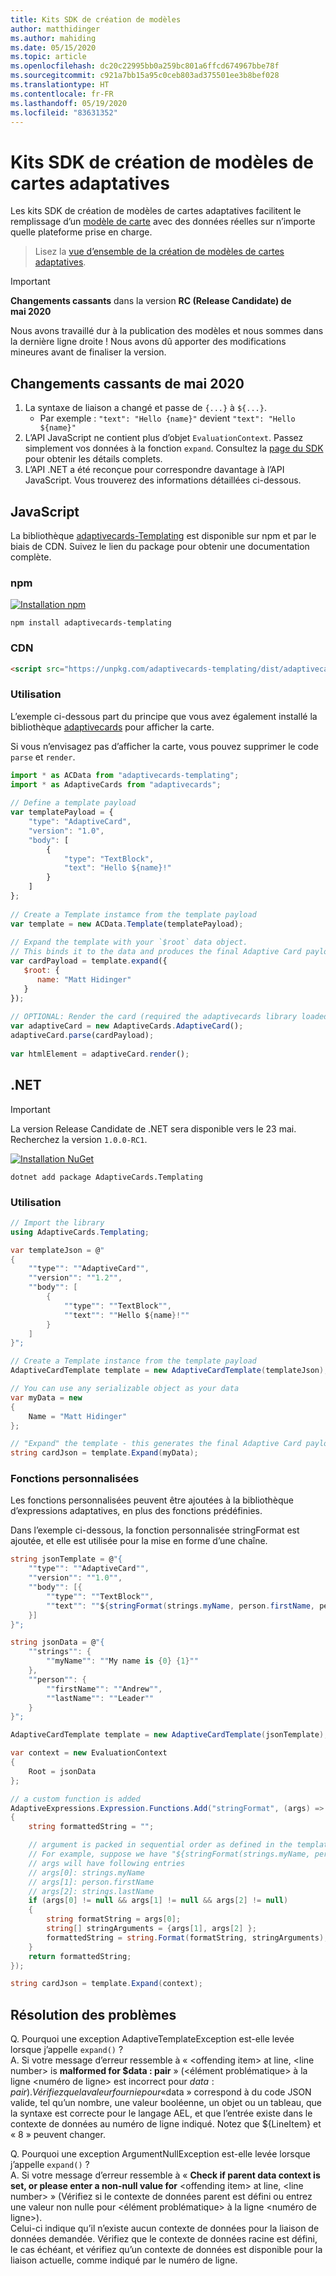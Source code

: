 ```yaml
---
title: Kits SDK de création de modèles
author: matthidinger
ms.author: mahiding
ms.date: 05/15/2020
ms.topic: article
ms.openlocfilehash: dc20c22995bb0a259bc801a6ffcd674967bbe78f
ms.sourcegitcommit: c921a7bb15a95c0ceb803ad375501ee3b8bef028
ms.translationtype: HT
ms.contentlocale: fr-FR
ms.lasthandoff: 05/19/2020
ms.locfileid: "83631352"
---
```

# <a name="adaptive-card-templating-sdks"></a>Kits SDK de création de modèles de cartes adaptatives

Les kits SDK de création de modèles de cartes adaptatives facilitent le remplissage d’un [modèle de carte](language.md) avec des données réelles sur n’importe quelle plateforme prise en charge.

> Lisez la [vue d’ensemble de la création de modèles de cartes adaptatives](index.md).

> [!IMPORTANT] 
> 
> **Changements cassants** dans la version **RC (Release Candidate) de mai 2020**
>
> Nous avons travaillé dur à la publication des modèles et nous sommes dans la dernière ligne droite ! Nous avons dû apporter des modifications mineures avant de finaliser la version.

## <a name="breaking-changes-as-of-may-2020"></a>Changements cassants de mai 2020

1. La syntaxe de liaison a changé et passe de `{...}` à `${...}`. 
    * Par exemple : `"text": "Hello {name}"` devient `"text": "Hello ${name}"`
2. L’API JavaScript ne contient plus d’objet `EvaluationContext`. Passez simplement vos données à la fonction `expand`. Consultez la [page du SDK](sdk.md) pour obtenir les détails complets.
3. L’API .NET a été reconçue pour correspondre davantage à l’API JavaScript. Vous trouverez des informations détaillées ci-dessous.

## <a name="javascript"></a>JavaScript

La bibliothèque [adaptivecards-Templating](https://www.npmjs.com/package/adaptivecards-templating) est disponible sur npm et par le biais de CDN. Suivez le lien du package pour obtenir une documentation complète.

### <a name="npm"></a>npm

[![Installation npm](https://img.shields.io/npm/v/adaptivecards-templating.svg)](https://www.npmjs.com/package/adaptivecards-templating)

```console
npm install adaptivecards-templating
```

### <a name="cdn"></a>CDN

```html
<script src="https://unpkg.com/adaptivecards-templating/dist/adaptivecards-templating.min.js"></script>
``` 


### <a name="usage"></a>Utilisation

L’exemple ci-dessous part du principe que vous avez également installé la bibliothèque [adaptivecards](https://www.npmjs.com/package/adaptivecards) pour afficher la carte. 

Si vous n’envisagez pas d’afficher la carte, vous pouvez supprimer le code `parse` et `render`. 

```js
import * as ACData from "adaptivecards-templating";
import * as AdaptiveCards from "adaptivecards";
 
// Define a template payload
var templatePayload = {
    "type": "AdaptiveCard",
    "version": "1.0",
    "body": [
        {
            "type": "TextBlock",
            "text": "Hello ${name}!"
        }
    ]
};
 
// Create a Template instamce from the template payload
var template = new ACData.Template(templatePayload);
 
// Expand the template with your `$root` data object.
// This binds it to the data and produces the final Adaptive Card payload
var cardPayload = template.expand({
   $root: {
      name: "Matt Hidinger"
   }
});
 
// OPTIONAL: Render the card (required the adaptivecards library loaded)
var adaptiveCard = new AdaptiveCards.AdaptiveCard();
adaptiveCard.parse(cardPayload);
 
var htmlElement = adaptiveCard.render();
```

## <a name="net"></a>.NET 

> [!IMPORTANT] 
> 
> La version Release Candidate de .NET sera disponible vers le 23 mai. Recherchez la version `1.0.0-RC1`.
>

[![Installation NuGet](https://img.shields.io/nuget/vpre/AdaptiveCards.Templating.svg)](https://www.nuget.org/packages/AdaptiveCards.Templating)

```console
dotnet add package AdaptiveCards.Templating
```

### <a name="usage"></a>Utilisation

```cs
// Import the library 
using AdaptiveCards.Templating;
```

```cs
var templateJson = @"
{
    ""type"": ""AdaptiveCard"",
    ""version"": ""1.2"",
    ""body"": [
        {
            ""type"": ""TextBlock"",
            ""text"": ""Hello ${name}!""
        }
    ]
}";

// Create a Template instance from the template payload
AdaptiveCardTemplate template = new AdaptiveCardTemplate(templateJson);

// You can use any serializable object as your data
var myData = new
{
    Name = "Matt Hidinger"
};

// "Expand" the template - this generates the final Adaptive Card payload
string cardJson = template.Expand(myData);
```

### <a name="custom-functions"></a>Fonctions personnalisées

Les fonctions personnalisées peuvent être ajoutées à la bibliothèque d’expressions adaptatives, en plus des fonctions prédéfinies.

Dans l’exemple ci-dessous, la fonction personnalisée stringFormat est ajoutée, et elle est utilisée pour la mise en forme d’une chaîne.
```cs
string jsonTemplate = @"{
    ""type"": ""AdaptiveCard"",
    ""version"": ""1.0"",
    ""body"": [{
        ""type"": ""TextBlock"",
        ""text"": ""${stringFormat(strings.myName, person.firstName, person.lastName)}""
    }]
}";

string jsonData = @"{
    ""strings"": {
        ""myName"": ""My name is {0} {1}""
    },
    ""person"": {
        ""firstName"": ""Andrew"",
        ""lastName"": ""Leader""
    }
}";

AdaptiveCardTemplate template = new AdaptiveCardTemplate(jsonTemplate);

var context = new EvaluationContext
{
    Root = jsonData
};

// a custom function is added
AdaptiveExpressions.Expression.Functions.Add("stringFormat", (args) =>
{
    string formattedString = "";

    // argument is packed in sequential order as defined in the template
    // For example, suppose we have "${stringFormat(strings.myName, person.firstName, person.lastName)}"
    // args will have following entries
    // args[0]: strings.myName
    // args[1]: person.firstName
    // args[2]: strings.lastName
    if (args[0] != null && args[1] != null && args[2] != null) 
    {
        string formatString = args[0];
        string[] stringArguments = {args[1], args[2] };
        formattedString = string.Format(formatString, stringArguments);
    }
    return formattedString;
});

string cardJson = template.Expand(context);
```

## <a name="troubleshooting"></a>Résolution des problèmes
Q. Pourquoi une exception AdaptiveTemplateException est-elle levée lorsque j’appelle ```expand()``` ?   
A. Si votre message d’erreur ressemble à « \<offending item> at line, \<line number> is **malformed for $data : pair** » (<élément problématique> à la ligne <numéro de ligne> est incorrect pour $data : pair).   
Vérifiez que la valeur fournie pour « $data » correspond à du code JSON valide, tel qu’un nombre, une valeur booléenne, un objet ou un tableau, que la syntaxe est correcte pour le langage AEL, et que l’entrée existe dans le contexte de données au numéro de ligne indiqué. Notez que ${LineItem} et « 8 » peuvent changer.

Q. Pourquoi une exception ArgumentNullException est-elle levée lorsque j’appelle ```expand()``` ?   
A. Si votre message d’erreur ressemble à « **Check if parent data context is set, or please enter a non-null value for** \<offending item> at line, \<line number> » (Vérifiez si le contexte de données parent est défini ou entrez une valeur non nulle pour <élément problématique> à la ligne <numéro de ligne>).   
Celui-ci indique qu’il n’existe aucun contexte de données pour la liaison de données demandée. Vérifiez que le contexte de données racine est défini, le cas échéant, et vérifiez qu’un contexte de données est disponible pour la liaison actuelle, comme indiqué par le numéro de ligne.

